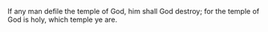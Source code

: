 If any man defile the temple of God, him shall God destroy; for the temple of God is holy, which temple ye are.
